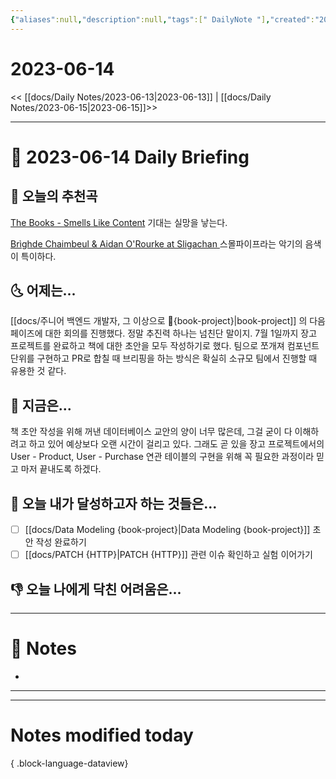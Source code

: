 ```yaml
---
{"aliases":null,"description":null,"tags":[" DailyNote "],"created":"2023-06-14T18:27:40","updated":"2023-07-15T21:30:20","title":"2023-06-14","dg-publish":true,"permalink":"/docs/Daily Notes/2023-06-14/","dgPassFrontmatter":true}
---
```



# 2023-06-14

<< [[docs/Daily Notes/2023-06-13\|2023-06-13]] | [[docs/Daily Notes/2023-06-15\|2023-06-15]]>>

---

# 📅 2023-06-14 Daily Briefing

## 🎵 오늘의 추천곡

[The Books - Smells Like Content](https://youtu.be/LT_Uf4hq-fk) 기대는 실망을 낳는다. 

[Brìghde Chaimbeul & Aidan O'Rourke at Sligachan ](https://youtu.be/BN-QdOhOL7Q) 스몰파이프라는 악기의 음색이 특이하다.

## 🌜 어제는...

[[docs/주니어 백엔드 개발자, 그 이상으로 🚀{book-project}\|book-project]] 의 다음 페이즈에 대한 회의를 진행했다. 정말 추진력 하나는 넘친단 말이지. 7월 1일까지 장고 프로젝트를 완료하고 책에 대한 초안을 모두 작성하기로 했다. 팀으로 쪼개져 컴포넌트 단위를 구현하고 PR로 합칠 때 브리핑을 하는 방식은 확실히 소규모 팀에서 진행할 때 유용한 것 같다.

## 🙌 지금은...

책 초안 작성을 위해 꺼낸 데이터베이스 교안의 양이 너무 많은데, 그걸 굳이 다 이해하려고 하고 있어 예상보다 오랜 시간이 걸리고 있다. 그래도 곧 있을 장고 프로젝트에서의 User - Product, User - Purchase 연관 테이블의 구현을 위해 꼭 필요한 과정이라 믿고 마저 끝내도록 하겠다.

## 🚀 오늘 내가 달성하고자 하는 것들은...

- [ ] [[docs/Data Modeling {book-project}\|Data Modeling {book-project}]] 초안 작성 완료하기
- [ ] [[docs/PATCH {HTTP}\|PATCH {HTTP}]] 관련 이슈 확인하고 실험 이어가기

## 👎 오늘 나에게 닥친 어려움은...

---

# 📝 Notes

- 

___



---

# Notes modified today


{ .block-language-dataview}
